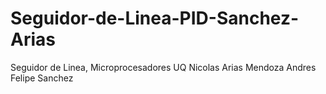 # Seguidor-de-Linea-PID-Sanchez-Arias
Seguidor de Linea, Microprocesadores UQ
Nicolas Arias Mendoza
Andres Felipe Sanchez 
